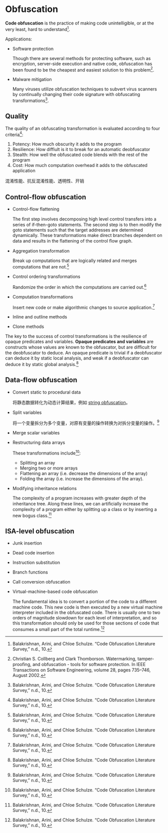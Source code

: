 # Obfuscation
**Code obfuscation** is the practice of making code unintelligible, or at the very least, hard to understand[^survey].

Applications:
- Software protection
  
  Though there are several methods for protecting software, such as encryption, server-side execution and native code, obfuscation has been found to be the cheapest and easiest solution to this problem[^protect].
- Malware mitigation

  Many viruses utilize obfuscation techniques to subvert virus scanners by continually changing their code signature with obfuscating transformations[^survey].

## Quality
The quality of an obfuscating transformation is evaluated according to four criteria[^survey]:
1. Potency: How much obscurity it adds to the program
2. Resilience: How diffiult is it to break for an automatic deobfuscator
3. Stealth: How well the obfuscated code blends with the rest of the program
4. Cost: How much computation overhead it adds to the obfuscated application

混淆性能、抗反混淆性能、透明性、开销

## Control-flow obfuscation
- Control-flow flattening

  The ﬁrst step involves decomposing high level control transfers into a series of if-then-goto statements. The second step is to then modify the goto statements such that the target addresses are determined dynamically. These transformations make direct branches dependent on data and results in the ﬂattening of the control ﬂow graph.
- Aggregation transformation

  Break up computations that are logically related and merges computations that are not.[^survey]
- Control ordering transformations

  Randomize the order in which the computations are carried out.[^survey]
- Computation transformations

  Insert new code or make algorithmic changes to source application.[^survey]
- Inline and outline methods
- Clone methods

The key to the success of control transformations is the resilience of opaque predicates and variables. **Opaque predicates and variables** are constructs whose values are known to the obfuscator, but are diﬃcult for the deobfuscator to deduce. An opaque predicate is trivial if a deobfuscator can deduce it by static local analysis, and weak if a deobfuscator can deduce it by static global analysis.[^survey]

## Data-flow obfuscation
- Convert static to procedural data
  
  将静态数据转化为动态计算结果，例如 [string obfuscation](Data/String.md)。
- Split variables
  
  将一个变量拆分为多个变量，对原有变量的操作转换为对拆分变量的操作。[^survey]
- Merge scalar variables
- Restructuring data arrays

  These transformations include[^survey]:
  - Splitting an array
  - Merging two or more arrays
  - Flattening an array (i.e. decrease
the dimensions of the array)
  - Folding the array (i.e. increase the dimensions of the array).
- Modifying inheritance relations

  The complexity of a program increases with greater depth of the inheritance tree. Along these lines, we can artiﬁcially increase the complexity of a program either by splitting up a class or by inserting a new bogus class.[^survey]

## ISA-level obfuscation
- Junk insertion
- Dead code insertion
- Instruction substitution
- Branch functions
- Call conversion obfuscation
- Virtual-machine-based code obfuscation

  The fundamental idea is to convert a portion of the code to a diﬀerent machine code. This new code is then executed by a new virtual machine interpreter included in the obfuscated code. There is usually one to two orders of magnitude slowdown for each level of interpretation, and so this transformation should only be used for those sections of code that consumes a small part of the total runtime.[^survey]

[^survey]: Balakrishnan, Arini, and Chloe Schulze. “Code Obfuscation Literature Survey,” n.d., 10.
[^protect]: Christian S. Collberg and Clark Thomborson. Watermarking, tamper-prooﬁng, and
obfuscation - tools for software protection. In IEEE Transactions on Software Engineering, volume 28, pages 735–746, August 2002.